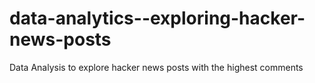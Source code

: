 # data-analytics--exploring-hacker-news-posts
Data Analysis to explore hacker news posts with the highest comments
